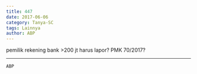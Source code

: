 ```yaml
---
title: 447
date: 2017-06-06
category: Tanya-SC
tags: Lainnya
author: ABP
---
```


pemilik rekening bank >200 jt harus lapor? PMK 70/2017?

---



`ABP`
